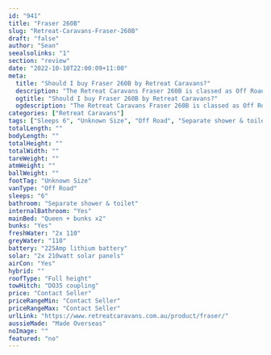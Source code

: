 ```yaml
---
id: "941"
title: "Fraser 260B"
slug: "Retreat-Caravans-Fraser-260B"
draft: "false"
author: "Sean"
seealsolinks: "1"
section: "review"
date: "2022-10-10T22:00:09+11:00"
meta:
  title: "Should I buy Fraser 260B by Retreat Caravans?"
  description: "The Retreat Caravans Fraser 260B is classed as Off Road, and sleeps 6 people. It is Made Overseas and comes in at Unknown Size. It generally has Separate shower & toilet."
  ogtitle: "Should I buy Fraser 260B by Retreat Caravans?"
  ogdescription: "The Retreat Caravans Fraser 260B is classed as Off Road, and sleeps 6 people. It is Made Overseas and comes in at Unknown Size. It generally has Separate shower & toilet."
categories: ["Retreat Caravans"]
tags: ["Sleeps 6", "Unknown Size", "Off Road", "Separate shower & toilet", "Full height", "Price Unknown", "Made Overseas"]
totalLength: ""
bodyLength: ""
totalHeight: ""
totalWidth: ""
tareWeight: ""
atmWeight: ""
ballWeight: ""
footTag: "Unknown Size"
vanType: "Off Road"
sleeps: "6"
bathroom: "Separate shower & toilet"
internalBathroom: "Yes"
mainBed: "Queen + bunks x2"
bunks: "Yes"
freshWater: "2x 110"
greyWater: "110"
battery: "225Amp lithium battery"
solar: "2x 210watt solar panels"
airCon: "Yes"
hybrid: ""
roofType: "Full height"
towHitch: "DO35 coupling"
price: "Contact Seller"
priceRangeMin: "Contact Seller"
priceRangeMax: "Contact Seller"
urlLink: "https://www.retreatcaravans.com.au/product/fraser/"
aussieMade: "Made Overseas"
noImage: ""
featured: "no"
---
```

